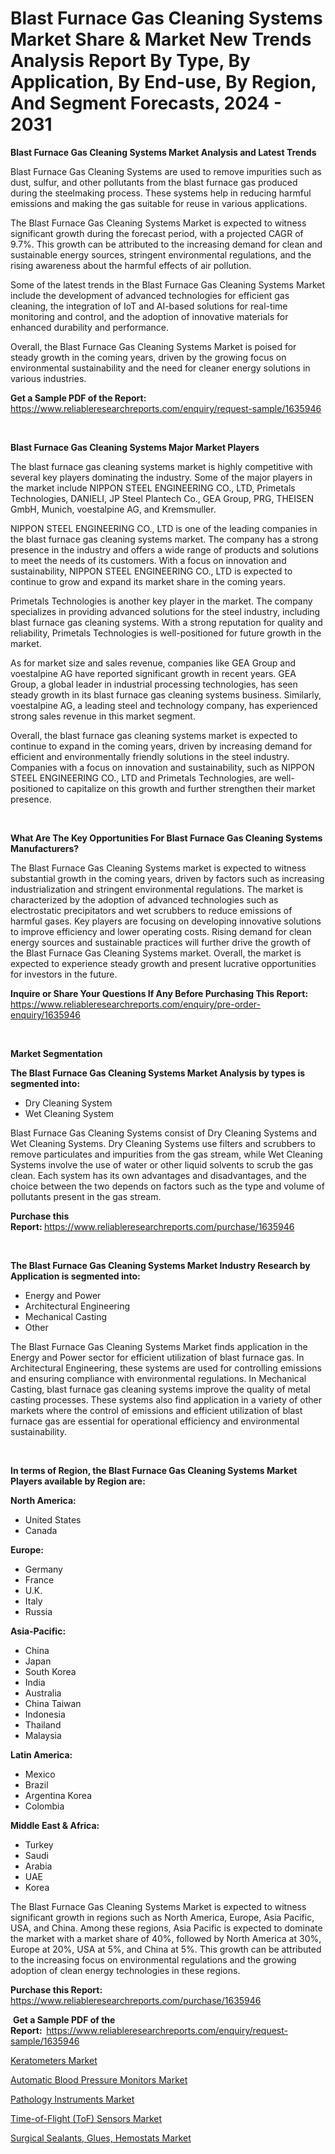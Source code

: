 <p><h1>Blast Furnace Gas Cleaning Systems Market Share & Market New Trends Analysis Report By Type, By Application, By End-use, By Region, And Segment Forecasts, 2024 - 2031</h1></p><p><strong>Blast Furnace Gas Cleaning Systems Market Analysis and Latest Trends</strong></p>
<p><p>Blast Furnace Gas Cleaning Systems are used to remove impurities such as dust, sulfur, and other pollutants from the blast furnace gas produced during the steelmaking process. These systems help in reducing harmful emissions and making the gas suitable for reuse in various applications.</p><p>The Blast Furnace Gas Cleaning Systems Market is expected to witness significant growth during the forecast period, with a projected CAGR of 9.7%. This growth can be attributed to the increasing demand for clean and sustainable energy sources, stringent environmental regulations, and the rising awareness about the harmful effects of air pollution.</p><p>Some of the latest trends in the Blast Furnace Gas Cleaning Systems Market include the development of advanced technologies for efficient gas cleaning, the integration of IoT and AI-based solutions for real-time monitoring and control, and the adoption of innovative materials for enhanced durability and performance.</p><p>Overall, the Blast Furnace Gas Cleaning Systems Market is poised for steady growth in the coming years, driven by the growing focus on environmental sustainability and the need for cleaner energy solutions in various industries.</p></p>
<p><strong>Get a Sample PDF of the Report:&nbsp;</strong> <a href="https://www.reliableresearchreports.com/enquiry/request-sample/1635946">https://www.reliableresearchreports.com/enquiry/request-sample/1635946</a></p>
<p>&nbsp;</p>
<p><strong>Blast Furnace Gas Cleaning Systems Major Market Players</strong></p>
<p><p>The blast furnace gas cleaning systems market is highly competitive with several key players dominating the industry. Some of the major players in the market include NIPPON STEEL ENGINEERING CO., LTD, Primetals Technologies, DANIELI, JP Steel Plantech Co., GEA Group, PRG, THEISEN GmbH, Munich, voestalpine AG, and Kremsmuller.</p><p>NIPPON STEEL ENGINEERING CO., LTD is one of the leading companies in the blast furnace gas cleaning systems market. The company has a strong presence in the industry and offers a wide range of products and solutions to meet the needs of its customers. With a focus on innovation and sustainability, NIPPON STEEL ENGINEERING CO., LTD is expected to continue to grow and expand its market share in the coming years.</p><p>Primetals Technologies is another key player in the market. The company specializes in providing advanced solutions for the steel industry, including blast furnace gas cleaning systems. With a strong reputation for quality and reliability, Primetals Technologies is well-positioned for future growth in the market.</p><p>As for market size and sales revenue, companies like GEA Group and voestalpine AG have reported significant growth in recent years. GEA Group, a global leader in industrial processing technologies, has seen steady growth in its blast furnace gas cleaning systems business. Similarly, voestalpine AG, a leading steel and technology company, has experienced strong sales revenue in this market segment.</p><p>Overall, the blast furnace gas cleaning systems market is expected to continue to expand in the coming years, driven by increasing demand for efficient and environmentally friendly solutions in the steel industry. Companies with a focus on innovation and sustainability, such as NIPPON STEEL ENGINEERING CO., LTD and Primetals Technologies, are well-positioned to capitalize on this growth and further strengthen their market presence.</p></p>
<p>&nbsp;</p>
<p><strong>What Are The Key Opportunities For Blast Furnace Gas Cleaning Systems Manufacturers?</strong></p>
<p><p>The Blast Furnace Gas Cleaning Systems market is expected to witness substantial growth in the coming years, driven by factors such as increasing industrialization and stringent environmental regulations. The market is characterized by the adoption of advanced technologies such as electrostatic precipitators and wet scrubbers to reduce emissions of harmful gases. Key players are focusing on developing innovative solutions to improve efficiency and lower operating costs. Rising demand for clean energy sources and sustainable practices will further drive the growth of the Blast Furnace Gas Cleaning Systems market. Overall, the market is expected to experience steady growth and present lucrative opportunities for investors in the future.</p></p>
<p><strong>Inquire or Share Your Questions If Any Before Purchasing This Report:</strong> <a href="https://www.reliableresearchreports.com/enquiry/pre-order-enquiry/1635946">https://www.reliableresearchreports.com/enquiry/pre-order-enquiry/1635946</a></p>
<p>&nbsp;</p>
<p><strong>Market Segmentation</strong></p>
<p><strong>The Blast Furnace Gas Cleaning Systems Market Analysis by types is segmented into:</strong></p>
<p><ul><li>Dry Cleaning System</li><li>Wet Cleaning System</li></ul></p>
<p><p>Blast Furnace Gas Cleaning Systems consist of Dry Cleaning Systems and Wet Cleaning Systems. Dry Cleaning Systems use filters and scrubbers to remove particulates and impurities from the gas stream, while Wet Cleaning Systems involve the use of water or other liquid solvents to scrub the gas clean. Each system has its own advantages and disadvantages, and the choice between the two depends on factors such as the type and volume of pollutants present in the gas stream.</p></p>
<p><strong>Purchase this Report:&nbsp;</strong><a href="https://www.reliableresearchreports.com/purchase/1635946">https://www.reliableresearchreports.com/purchase/1635946</a></p>
<p>&nbsp;</p>
<p><strong>The Blast Furnace Gas Cleaning Systems Market Industry Research by Application is segmented into:</strong></p>
<p><ul><li>Energy and Power</li><li>Architectural Engineering</li><li>Mechanical Casting</li><li>Other</li></ul></p>
<p><p>The Blast Furnace Gas Cleaning Systems Market finds application in the Energy and Power sector for efficient utilization of blast furnace gas. In Architectural Engineering, these systems are used for controlling emissions and ensuring compliance with environmental regulations. In Mechanical Casting, blast furnace gas cleaning systems improve the quality of metal casting processes. These systems also find application in a variety of other markets where the control of emissions and efficient utilization of blast furnace gas are essential for operational efficiency and environmental sustainability.</p></p>
<p>&nbsp;</p>
<p><strong>In terms of Region, the Blast Furnace Gas Cleaning Systems Market Players available by Region are:</strong></p>
<p>
    <p> <strong> North America: </strong>
        <ul>
            <li>United States</li>
            <li>Canada</li>
        </ul>
        </p> 
    <p> <strong> Europe: </strong>
        <ul>
            <li>Germany</li>
            <li>France</li>
            <li>U.K.</li>
            <li>Italy</li>
            <li>Russia</li>
        </ul>
        </p> 
    <p> <strong> Asia-Pacific: </strong>
        <ul>
            <li>China</li>
            <li>Japan</li>
            <li>South Korea</li>
            <li>India</li>
            <li>Australia</li>
            <li>China Taiwan</li>
            <li>Indonesia</li>
            <li>Thailand</li>
            <li>Malaysia</li>
        </ul>
        </p> 
    <p> <strong> Latin America: </strong>
        <ul>
            <li>Mexico</li>
            <li>Brazil</li>
            <li>Argentina Korea</li>
            <li>Colombia</li>
        </ul>
        </p> 
    <p> <strong> Middle East & Africa: </strong>
        <ul>
            <li>Turkey</li>
            <li>Saudi</li>
            <li>Arabia</li>
            <li>UAE</li>
            <li>Korea</li>
        </ul>
    </p>
    </p>
<p><p>The Blast Furnace Gas Cleaning Systems Market is expected to witness significant growth in regions such as North America, Europe, Asia Pacific, USA, and China. Among these regions, Asia Pacific is expected to dominate the market with a market share of 40%, followed by North America at 30%, Europe at 20%, USA at 5%, and China at 5%. This growth can be attributed to the increasing focus on environmental regulations and the growing adoption of clean energy technologies in these regions.</p></p>
<p><strong>Purchase this Report: </strong><a href="https://www.reliableresearchreports.com/purchase/1635946">https://www.reliableresearchreports.com/purchase/1635946</a></p>
<p>&nbsp;<strong>Get a Sample PDF of the Report:&nbsp;&nbsp;</strong><a href="https://www.reliableresearchreports.com/enquiry/request-sample/1635946">https://www.reliableresearchreports.com/enquiry/request-sample/1635946</a></p>
<p><strong></strong></p>
<p><p><a href="https://medium.com/@brendamoreno1988/keratometers-market-share-evolution-and-market-growth-trends-2024-2031-921fc71fb088">Keratometers Market</a></p><p><a href="https://medium.com/@brendamoreno1988/automatic-blood-pressure-monitors-market-insights-into-market-cagr-market-trends-and-growth-02f84ad0d348">Automatic Blood Pressure Monitors Market</a></p><p><a href="https://medium.com/@kathyburton10/pathology-instruments-market-report-reveals-the-latest-trends-and-growth-opportunities-of-this-f0307a4cce0e">Pathology Instruments Market</a></p><p><a href="https://github.com/lylyparadise/Market-Research-Report-List-1/blob/main/time-of-flight-tof-sensors-market.md">Time-of-Flight (ToF) Sensors Market</a></p><p><a href="https://github.com/johnbach50/Market-Research-Report-List-1/blob/main/surgical-sealants-glues-hemostats-market.md">Surgical Sealants, Glues, Hemostats Market</a></p></p>